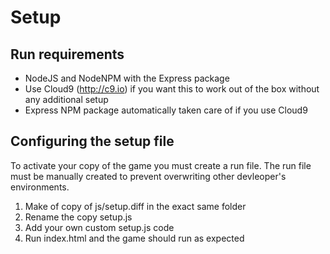 # Setup

## Run requirements

* NodeJS and NodeNPM with the Express package
* Use Cloud9 (http://c9.io) if you want this to work out of the box without any additional setup
* Express NPM package automatically taken care of if you use Cloud9

## Configuring the setup file

To activate your copy of the game you must create a run file. The run file must be manually created to prevent overwriting other devleoper's environments.

1. Make of copy of js/setup.diff in the exact same folder
2. Rename the copy setup.js
3. Add your own custom setup.js code
4. Run index.html and the game should run as expected